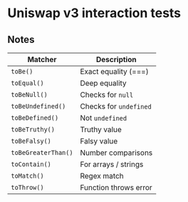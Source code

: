 # Uniswap v3 interaction tests


## Notes

| Matcher             | Description            |
| ------------------- | ---------------------- |
| `toBe()`            | Exact equality (===)   |
| `toEqual()`         | Deep equality          |
| `toBeNull()`        | Checks for `null`      |
| `toBeUndefined()`   | Checks for `undefined` |
| `toBeDefined()`     | Not `undefined`        |
| `toBeTruthy()`      | Truthy value           |
| `toBeFalsy()`       | Falsy value            |
| `toBeGreaterThan()` | Number comparisons     |
| `toContain()`       | For arrays / strings   |
| `toMatch()`         | Regex match            |
| `toThrow()`         | Function throws error  |
